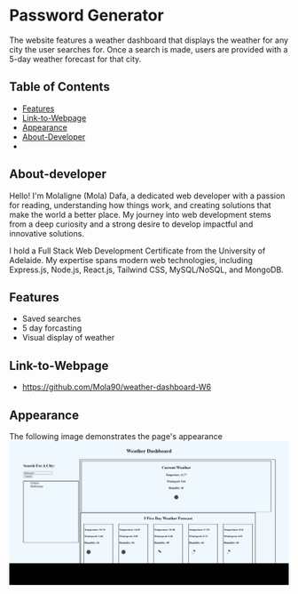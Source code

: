 # Password Generator


The website features a weather dashboard that displays the weather for any city the user searches for. Once a search is made, users are provided with a 5-day weather forecast for that city.


## Table of Contents

- [Features](#features)
- [Link-to-Webpage](#Link-to-Webpage)
- [Appearance](#Appearance)
- [About-Developer](#About-developer)
- 


## About-developer

Hello! I'm Molaligne (Mola) Dafa, a dedicated web developer with a passion for reading, understanding how things work, and creating solutions that make the world a better place. My journey into web development stems from a deep curiosity and a strong desire to develop impactful and innovative solutions.

I hold a Full Stack Web Development Certificate from the University of Adelaide. My expertise spans modern web technologies, including Express.js, Node.js, React.js, Tailwind CSS, MySQL/NoSQL, and MongoDB.

## Features

- Saved searches
- 5 day forcasting
- Visual display of weather
  
 
  
## Link-to-Webpage
- https://github.com/Mola90/weather-dashboard-W6

## Appearance

The following image demonstrates the page's appearance
![Screenshot of webpage](./assets/Screen%20Capture%20008%20-%20Document%20-%20127.0.0.1.jpg)